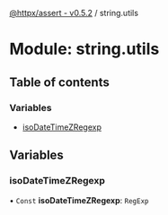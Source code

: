 [@httpx/assert - v0.5.2](../README.md) / string.utils

# Module: string.utils

## Table of contents

### Variables

- [isoDateTimeZRegexp](string_utils.md#isodatetimezregexp)

## Variables

### isoDateTimeZRegexp

• `Const` **isoDateTimeZRegexp**: `RegExp`
